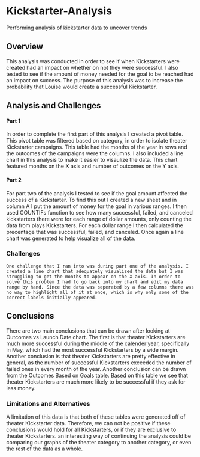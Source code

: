 # Kickstarter-Analysis
Performing analysis of kickstarter data to uncover trends

## Overview
  This analysis was conducted in order to see if when Kickstarters were created had an impact on whether on not they were successful. I also tested to see if the amount of money needed for the goal to be reached had an impact on success. The purpose of this analysis was to increase the probability that Louise would create a successful Kickstarter.
  
## Analysis and Challenges
 #### Part 1
 In order to complete the first part of this analysis I created a pivot table. This pivot table was filtered based on category, in order to isolate theater Kickstarter campaigns. This table had the months of the year in rows and the outcomes of the campaigns were the columns. I also included a line chart in this analysis to make it easier to visaulize the data. This chart featured months on the X axis and number of outcomes on the Y axis.
 #### Part 2
  For part two of the analysis I tested to see if the goal amount affected the success of a Kickstarter. To find this out I created a new sheet and in column A I put the amount of money for the goal in various ranges. I then used COUNTIFs function to see how many successful, failed, and canceled kickstarters there were for each range of dollar amounts, only counting the data from plays Kickstarters. For each dollar range I then calculated the precentage that was successful, failed, and canceled. Once again a line chart was generated to help visualize all of the data.
  ### Challenges
    One challenge that I ran into was during part one of the analysis. I created a line chart that adequately visualized the data but I was struggling to get the months to appear on the X axis. In order to solve this problem I had to go back into my chart and edit my data range by hand. Since the data was seperated by a few columns there was no way to highlight all of it at once, which is why only some of the correct labels initially appeared.
    
 ## Conclusions
 There are two main conclusions that can be drawn after looking at Outcomes vs Launch Date chart. The first is that theater Kickstarters are much more successful during the middle of the calender year, specifically in May, which had the most successful Kickstarters by a wide margin. Another conclusion is that theater Kickstarters are pretty effective in general, as the number of successful Kickstarters exceeded the number of failed ones in every month of the year. Another conclusion can be drawn from the Outcomes Based on Goals table. Based on this table we see that theater Kickstarters are much more likely to be successful if they ask for less money.
 ### Limitations and Alternatives
  A limitation of this data is that both of these tables were generated off of theater Kickstarter data. Therefore, we can not be positive if these conclusions would hold for all Kickstarters, or if they are exclusive to theater Kickstarters. an interesting way of continuing the analysis could be comparing our graphs of the theater category to another category, or even the rest of the data as a whole.
  
